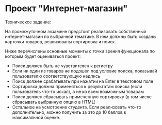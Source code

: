 # Проект "Интернет-магазин"
Техническое задание:

На промежуточном экзамене предстоит реализовать собственный интернет-магазин по выбранной тематике. В нем должны быть созданы карточки товаров, реализованы сортировка и поиск.

Ниже перечислены основные моменты с точки зрения функционала по которым будет оцениваться проект:
- Поиск должен быть не чувствителен к регистру
- Если ни один из товаров не подошел под условие поиска, показывай пользователю соответствующую надпись
- Поиск должен срабатывать при нажатии на Enter в текстовом поле
- Сортировка должна применяться к результатам поиска (если пользователь что-то искал), а не ко всем возможным товарам
- Поиск должен сбрасывать примененную сортировку (в том числе сбрасывать выбранную опцию в HTML)
- Остальное на усмотрение студента. Если реализовать что-то дополнительно, можно получить за это до 10 баллов к максимальной оценке.